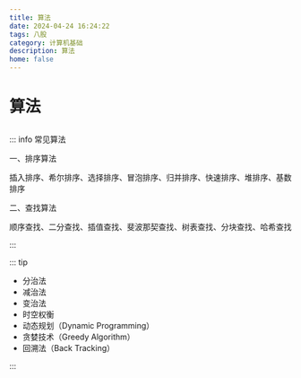 ```yaml
---
title: 算法
date: 2024-04-24 16:24:22
tags: 八股
category: 计算机基础
description: 算法
home: false
---
```


<!--more--->

# 算法

## 

::: info 常见算法

一、排序算法

插入排序、希尔排序、选择排序、冒泡排序、归并排序、快速排序、堆排序、基数排序

二、查找算法

顺序查找、二分查找、插值查找、斐波那契查找、树表查找、分块查找、哈希查找

:::

::: tip

- 分治法
- 减治法
- 变治法
- 时空权衡
- 动态规划（Dynamic Programming）
- 贪婪技术（Greedy Algorithm）
- 回溯法（Back Tracking）

:::





